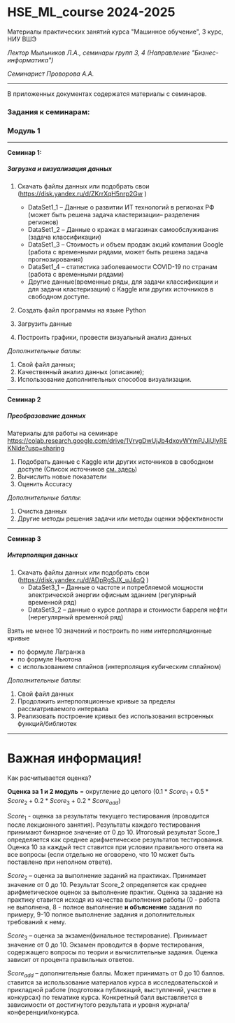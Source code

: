 # HSE_ML_course 2024-2025

Материалы практических занятий курса "Машинное обучение", 3 курс, НИУ ВШЭ

*Лектор Мыльников Л.А., семинары групп 3, 4 (Направление "Бизнес-информатика")*

*Семинарист Проворова А.А.*

---

В приложенных документах содержатся материалы с семинаров.


### Задания к семинарам:

### Модуль 1
---

**Семинар 1:**

##### Загрузка и визуализация данных

1) Скачать файлы данных или подобрать свои (https://disk.yandex.ru/d/ZKrrXqH5nrp2Gw )
   - DataSet1_1 – Данные о развитии ИТ технологий в регионах РФ (может быть решена задача кластеризации– разделения регионов)
   - DataSet1_2 – Данные о кражах в магазинах самообслуживания (задача классификации)
   - DataSet1_3 – Стоимость и объем продаж акций компании Google (работа с временными рядами, может быть решена задача прогнозирования)
   - DataSet1_4 – статистика заболеваемости COVID-19 по странам (работа с временными рядами)
   - Другие данные(временные ряды, для задачи классификации и для задачи кластеризации) с Kaggle или других источников в свободном доступе.

2) Создать файл программы на языке Python
3) Загрузить данные
4) Построить графики, провести визуальный анализ данных

*Дополнительные баллы:* 
1) Свой файл данных;
2) Качественный анализ данных (описание);
3) Использование дополнительных способов визуализации.

---

**Семинар 2**
##### Преобразование данных 

Материалы для работы на семинаре https://colab.research.google.com/drive/1VrvgDwUjJb4dxovWYmPJJiUlyREKNIde?usp=sharing

1) Подобрать данные с Kaggle или других источников в свободном доступе (Список источников [см. здесь](https://github.com/annaprovorova/HSE_ML_course_2024-2025/blob/main/%D0%98%D1%81%D1%82%D0%BE%D1%87%D0%BD%D0%B8%D0%BA%D0%B8%20%D0%B4%D0%B0%D0%BD%D0%BD%D1%8B%D1%85.md))
2) Вычислить новые показатели
3) Оценить Accuracy

*Дополнительные баллы:*
   1) Очистка данных
   2) Другие методы решения задачи или методы оценки эффективности
  
---

**Семинар 3**

##### Интерполяция данных

1) Скачать файлы данных или подобрать свои (https://disk.yandex.ru/d/ADpRgSJX_uJ4qQ )
   - DataSet3_1 – Данные о частоте и потребляемой мощности электрической энергии офисным зданием (регулярный временной ряд)
   - DataSet3_2 – данные о курсе доллара и стоимости барреля нефти (нерегулярный временной ряд)

Взять не менее 10 значений и построить по ним интерполяционные кривые 
   - по формуле Лагранжа
   - по формуле Ньютона
   - с использованием сплайнов (интерполяция кубическим сплайном)

*Дополнительные баллы:* 
1) Свой файл данных
2) Продолжить интерполяционные кривые за пределы рассматриваемого интервала
3) Реализовать построение кривых без использования встроенных функций/библиотек

---

# Важная информация!

Как расчитывается оценка?

**Оценка за 1 и 2 модуль** = округление до целого $(0.1 * Score_{1} + 0.5 * Score_{2} + 0.2 * Score_{3} + 0.2 * Score_{add})$

$Score_{1}$ - оценка за результаты текущего тестирования (проводится после лекционного занятия). Результаты каждого тестирования принимают бинарное значение от 0 до 10. Итоговый результат Score_1 определяется как среднее арифметическое результатов тестирования. Оценка 10 за каждый тест ставится при условии правильного ответа на все вопросы (если отдельно не оговорено, что 10 может быть поставлено при неполном ответе).

$Score_{2}$ – оценка за выполнение заданий на практиках. Принимает значение от 0 до 10. Результат Score_2 определяется как среднее арифметическое оценок за выполнение практик. Оценка за задание на практику ставится исходя из качества выполнения работы (0 - работа не выполнена, 8 - полное выполнение **и объяснение** задания по примеру, 9-10 полное выполнение задания и дополнительных требований к нему.

$Score_{3}$ – оценка за экзамен(финальное тестирование). Принимает значение от 0 до 10. Экзамен проводится в форме тестирования, содержащего вопросы по теории и вычислительные задания. Оценка зависит от процента правильных ответов. 

$Score_{add}$ – дополнительные баллы. Может принимать от 0 до 10 баллов. ставится за использование материалов курса в исследовательской и прикладной работе (подготовка публикаций, выступлений, участие в конкурсах) по тематике курса. Конкретный балл выставляется в зависимости от достигнутого результата и уровня журнала/конференции/конкурса.

